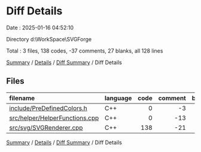 # Diff Details

Date : 2025-01-16 04:52:10

Directory d:\\WorkSpace\\SVGForge

Total : 3 files,  138 codes, -37 comments, 27 blanks, all 128 lines

[Summary](results.md) / [Details](details.md) / [Diff Summary](diff.md) / Diff Details

## Files
| filename | language | code | comment | blank | total |
| :--- | :--- | ---: | ---: | ---: | ---: |
| [include/PreDefinedColors.h](/include/PreDefinedColors.h) | C++ | 0 | -3 | 0 | -3 |
| [src/helper/HelperFunctions.cpp](/src/helper/HelperFunctions.cpp) | C++ | 0 | -13 | 1 | -12 |
| [src/svg/SVGRenderer.cpp](/src/svg/SVGRenderer.cpp) | C++ | 138 | -21 | 26 | 143 |

[Summary](results.md) / [Details](details.md) / [Diff Summary](diff.md) / Diff Details